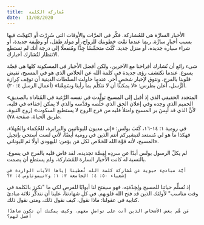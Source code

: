 ```yaml
---
title:  مُشاركة الكلمة
date:  13/08/2020
---
```


الأخبار السارَّة هي للمُشاركة. فكِّر في المرَّات والأوقات التي سُرِرْتَ أو ابْتَهَجْتَ فيها بسبب أخبارٍ سارَّة. ربما عندما تمَّت خطوبتك للزواج، أو مولد طفل، أو وظيفة جديدة، أو شراء سيارة جديدة، أو منزل جديد. كُنْتَ متحمِّسًا جِدًّا ومُنفعلًا إلى درجة أنك لم تستطع الانتظار لتُشارك أخبارك.

شيء رائع أن نُشارك أفراحنا مع الآخرين، ولكن أفضل الأخبار في المسكونة كلها هي قصَّة يسوع. عندما نكتشف رؤى جديدة في كلمة الله عن الخلاص الذي هو في المسيح، تفيض قلوبنا بالفرح، ونتوق لإخبار شخصٍ آخر. عندما حاولت السلطات الدينية أن توقِف كِرازة الرُّسل، أعلن بطرس: «لا يمكننا أن لا نتكلَّم بما رأينا وسَمِعْنا» (أعمال الرسل ٤: ٢٠).

«المتجدد الحقيقي الذي إذ أقبل إلى المسيح تولَّدت في نفسه الرَّغبة في المُناداة بالصديق الحميم الذي وجده وفي إعلان الحق الذي خلَّصه وقدَّسه والذي لا يمكن إخفاءه في قلبه، لأنَّ الذي قد لَبِسَ بر المسيح وامتلأ قلبه من فرح الروح لا يستطيع السكوت» (روح النبوة، طريق الحياة، صفحة ٧٨).

في رومية ١: ١٤-١٦، كَتَبَ بولس: «إني مديون لليونانيين والبرابرة، للحُكماء والجُهلاء. فهكذا ما هو لي مُستعد لتبشيركم أنتم الذين في رومية أيضًا، لأني لست أستحي بإنجيل المسيح، لأنه قوَّة الله للخلاص لكل مَن يؤمن: لليهودي أولًا ثم لليوناني».

لم يكلّ الرسول بولس أبدًا عن سردِه لِقِصَّة تجديده. لقد فاض قلبه بالفرح في يسوع. بالنسبة له كانت الأخبار السارة للمُشاركة، ولم يستطع أن يصمت.

`أيَّة مباديء حيوية عن مُشاركة كلمة الله تُعطينا إياها الآيات الواردة في إشعياء ٥٠: ٤؛ الجامعة ٣: ١؛ و٢تيموثاوس ٤: ٢؟`

إذ نُسلِّم حياتنا للمسيح ولِخِدْمَتِه، فهو سيفتح لنا أبوابًا للفرص لكي ما "نكرز بالكلمة في وقت مناسب" لأولئك الذين قد فتح الله قلوبهم. في كل شهادتنا، علينا أن نتذكَّر ثلاثة مبادئ كتابية في عقولنا: ماذا نقول، كيف نقول ذلك، ومتى نقول ذلك.

`مَن هُم بعض الأشخاص الذين أنت على تواصلٍ معهم، وكيف يمكنك أن تكون شاهدًا أفضل لهم؟`